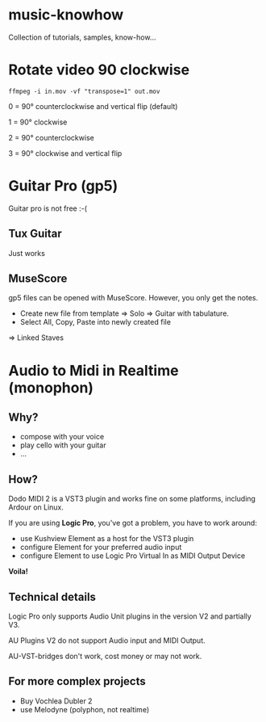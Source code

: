 # music-knowhow
Collection of tutorials, samples, know-how...


# Rotate video 90 clockwise

    ffmpeg -i in.mov -vf "transpose=1" out.mov

0 = 90° counterclockwise and vertical flip (default)

1 = 90° clockwise

2 = 90° counterclockwise

3 = 90° clockwise and vertical flip

# Guitar Pro (gp5)

Guitar pro is not free :-(

Tux Guitar
----------
Just works

MuseScore
---------
gp5 files can be opened with MuseScore. However, you only get the notes. 

- Create new file from template => Solo => Guitar with tabulature.
- Select All, Copy, Paste into newly created file

=> Linked Staves



# Audio to Midi in Realtime (monophon)

Why?
-----
- compose with your voice
- play cello with your guitar
- ...

How?
-----
Dodo MIDI 2 is a VST3 plugin and works fine on some platforms, including Ardour on Linux. 

If you are using **Logic Pro**, you've got a problem, you have to work around:
- use Kushview Element as a host for the VST3 plugin
- configure Element for your preferred audio input
- configure Element to use Logic Pro Virtual In as MIDI Output Device

**Voila!**

Technical details
------------------
Logic Pro only supports Audio Unit plugins in the version V2 and partially V3. 

AU Plugins V2 do not support Audio input and MIDI Output. 

AU-VST-bridges don't work, cost money or may not work. 

For more complex projects
--------------------------
- Buy Vochlea Dubler 2
- use Melodyne (polyphon, not realtime)
